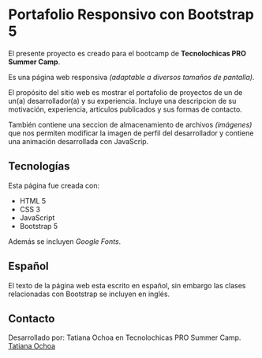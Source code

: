 # Portafolio Responsivo con Bootstrap 5

El presente proyecto es creado para el bootcamp de **Tecnolochicas PRO Summer Camp**.

Es una página web responsiva *(adaptable a diversos tamaños de pantalla)*.

El propósito del sitio web es mostrar el portafolio de proyectos de un de un(a) desarrollador(a) y su experiencia.
Incluye una descripcion de su motivación, experiencia, articulos publicados y sus formas de contacto.

También contiene una seccion de almacenamiento de archivos *(imágenes)* que nos permiten modificar la imagen de perfil del desarrollador y contiene una animación desarrollada con JavaScrip.

## Tecnologías

Esta página fue creada con:
* HTML 5
* CSS 3
* JavaScript
* Bootstrap 5

Además se incluyen *Google Fonts*.

## Español 
El texto de la página web esta escrito en español, sin embargo las clases relacionadas con Bootstrap se incluyen en inglés.

## Contacto 

Desarrollado por: Tatiana Ochoa en Tecnolochicas PRO Summer Camp.
[Tatiana Ochoa](https://github.com/TatianaOchoa30)

